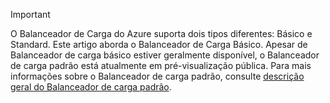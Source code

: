 > [!IMPORTANT]
O Balanceador de Carga do Azure suporta dois tipos diferentes: Básico e Standard. Este artigo aborda o Balanceador de Carga Básico. Apesar de Balanceador de carga básico estiver geralmente disponível, o Balanceador de carga padrão está atualmente em pré-visualização pública. Para mais informações sobre o Balanceador de carga padrão, consulte [descrição geral do Balanceador de carga padrão](https://aka.ms/AzureLoadBalancerStandard).
